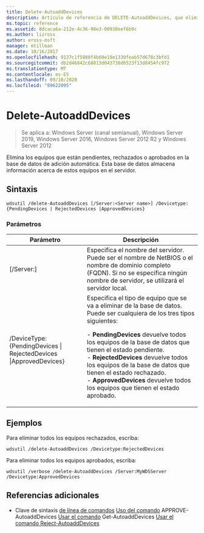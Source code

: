 ```yaml
---
title: Delete-AutoaddDevices
description: Artículo de referencia de DELETE-AutoaddDevices, que elimina los equipos que están pendientes, rechazados o aprobados en la base de datos de adición automática.
ms.topic: reference
ms.assetid: 8dcaca6a-212e-4c36-98e3-00938eef6b9c
ms.author: lizross
author: eross-msft
manager: mtillman
ms.date: 10/16/2017
ms.openlocfilehash: 9137c1f5888f4b60e19e1330feab57d678c3bfd1
ms.sourcegitcommit: db2d46842c68813d043738d6523f13d8454fc972
ms.translationtype: MT
ms.contentlocale: es-ES
ms.lasthandoff: 09/10/2020
ms.locfileid: "89622095"
---
```

# <a name="delete-autoadddevices"></a>Delete-AutoaddDevices

> Se aplica a: Windows Server (canal semianual), Windows Server 2019, Windows Server 2016, Windows Server 2012 R2 y Windows Server 2012

Elimina los equipos que están pendientes, rechazados o aprobados en la base de datos de adición automática. Esta base de datos almacena información acerca de estos equipos en el servidor.

## <a name="syntax"></a>Sintaxis
```
wdsutil /delete-AutoaddDevices [/Server:<Server name>] /Devicetype:{PendingDevices | RejectedDevices |ApprovedDevices}
```
### <a name="parameters"></a>Parámetros
|Parámetro|Descripción|
|-------|--------|
|[/Server:<Server name>]|Especifica el nombre del servidor. Puede ser el nombre de NetBIOS o el nombre de dominio completo (FQDN). Si no se especifica ningún nombre de servidor, se utilizará el servidor local.|
|/DeviceType: {PendingDevices &#124; RejectedDevices &#124;ApprovedDevices}|Especifica el tipo de equipo que se va a eliminar de la base de datos. Puede ser cualquiera de los tres tipos siguientes:<p>-   **PendingDevices** devuelve todos los equipos de la base de datos que tienen el estado pendiente.<br />-   **RejectedDevices** devuelve todos los equipos de la base de datos que tienen el estado rechazado.<br />-   **ApprovedDevices** devuelve todos los equipos que tienen el estado aprobado.|
## <a name="examples"></a>Ejemplos
Para eliminar todos los equipos rechazados, escriba:
```
wdsutil /delete-AutoaddDevices /Devicetype:RejectedDevices
```
Para eliminar todos los equipos aprobados, escriba:
```
wdsutil /verbose /delete-AutoaddDevices /Server:MyWDSServer /Devicetype:ApprovedDevices
```
## <a name="additional-references"></a>Referencias adicionales
- Clave de sintaxis [de línea de comandos](command-line-syntax-key.md) 
 [Uso del comando](using-the-approve-autoadddevices-command.md) 
 APPROVE-AutoaddDevices [Usar el comando](using-the-get-autoadddevices-command.md) 
 Get-AutoaddDevices [Usar el comando Reject-AutoaddDevices](using-the-reject-autoadddevices-command.md)
